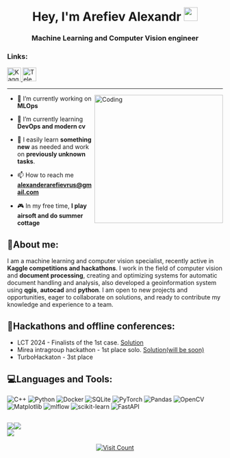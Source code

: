 <h1 align="center">Hey, I'm Arefiev Alexandr</a> 
<img src="https://github.com/blackcater/blackcater/raw/main/images/Hi.gif" height="32"/></h1>
<h3 align="center">Machine Learning and Computer Vision engineer</h3>

<h3 align="left">Links:</h3>
<p align="left">
  <a href="https://www.kaggle.com/mercurlc" target="_blank">
    <img src="https://www.kaggle.com/static/images/site-logo.png" alt="Kaggle" height="32"/>
  </a>
  <a href="https://t.me/mercuriic" target="_blank">
    <img src="https://upload.wikimedia.org/wikipedia/commons/8/82/Telegram_logo.svg" alt="Telegram" height="32"/>
  </a>
</p>

---
<img align="right" alt="Coding" width="300" src="https://user-images.githubusercontent.com/74038190/212749447-bfb7e725-6987-49d9-ae85-2015e3e7cc41.gif">

- 🔭 I’m currently working on **MLOps**

- 🌱 I’m currently learning **DevOps and modern cv**

- 🚀 I easily learn **something new** as needed and work on **previously unknown tasks**.

- 📫 How to reach me **alexanderarefievrus@gmail.com**

- 🎮 In my free time, **I play airsoft and do summer cottage**

## 📝About me:
I am a machine learning and computer vision specialist, recently active in **Kaggle competitions and hackathons**. I work in the field of computer vision and **document processing**, creating and optimizing systems for automatic document handling and analysis, also developed a geoinformation system using **qgis**, **autocad** and **python**. I am open to new projects and opportunities, eager to collaborate on solutions, and ready to contribute my knowledge and experience to a team.

## 🎯Hackathons and offline conferences:
- LCT 2024 - Finalists of the 1st case. [Solution](https://github.com/Doster-d/SfAPAoMC)
- Mirea intragroup hackathon - 1st place solo. [Solution(will be soon)](https://github.com)
- TurboHackaton - 3st place

## 💻Languages and Tools:
![C++](https://img.shields.io/badge/c++-%2300599C.svg?style=flat&logo=c%2B%2B&logoColor=white) ![Python](https://img.shields.io/badge/python-3670A0?style=flat&logo=python&logoColor=ffdd54) ![Docker](https://img.shields.io/badge/docker-%230db7ed.svg?style=flat&logo=docker&logoColor=white) ![SQLite](https://img.shields.io/badge/sqlite-%2307405e.svg?style=flat&logo=sqlite&logoColor=white) ![PyTorch](https://img.shields.io/badge/PyTorch-%23EE4C2C.svg?style=flat&logo=PyTorch&logoColor=white) ![Pandas](https://img.shields.io/badge/pandas-%23150458.svg?style=flat&logo=pandas&logoColor=white) ![OpenCV](https://img.shields.io/badge/opencv-%23white.svg?style=flat&logo=opencv&logoColor=white) ![Matplotlib](https://img.shields.io/badge/Matplotlib-%23ffffff.svg?style=flat&logo=Matplotlib&logoColor=black) ![mlflow](https://img.shields.io/badge/mlflow-%23d9ead3.svg?style=flat&logo=numpy&logoColor=blue) ![scikit-learn](https://img.shields.io/badge/scikit--learn-%23F7931E.svg?style=flat&logo=scikit-learn&logoColor=white) ![FastAPI](https://img.shields.io/badge/FastAPI-005571?style=flat&logo=fastapi)

![](https://github-readme-stats.vercel.app/api?username=Mercurlc&theme=dark&hide_border=true&include_all_commits=false&count_private=true)![](https://github-readme-streak-stats.herokuapp.com/?user=Mercurlc&theme=dark&hide_border=true)<br/>
![](https://github-readme-stats.vercel.app/api/top-langs/?username=Mercurlc&theme=dark&hide_border=true&include_all_commits=false&count_private=true&layout=compact)
---

<div align="center">
    <a href="https://visitcount.itsvg.in">
        <img src="https://visitcount.itsvg.in/api?id=Mercurlc&icon=0&color=0" alt="Visit Count">
    </a>
</div>
